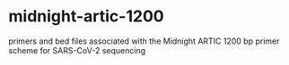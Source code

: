 # midnight-artic-1200
primers and bed files associated with the Midnight ARTIC 1200 bp primer scheme for SARS-CoV-2 sequencing
